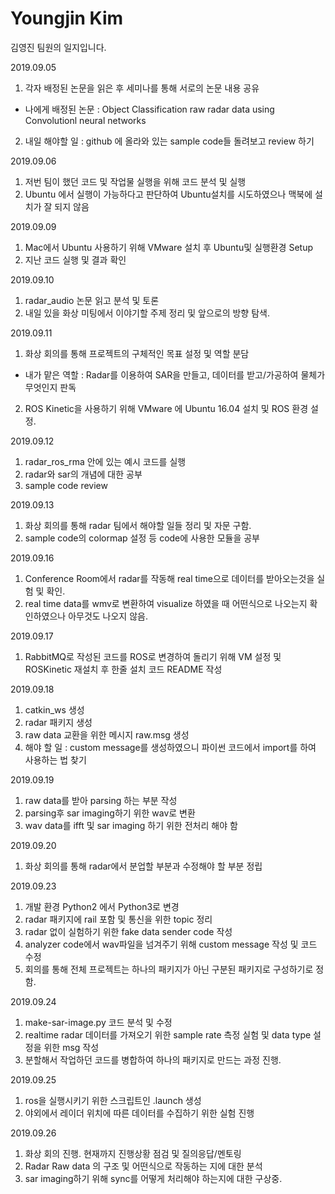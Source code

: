 Youngjin Kim
==================
김영진 팀원의 일지입니다.

2019.09.05
1. 각자 배정된 논문을 읽은 후 세미나를 통해 서로의 논문 내용 공유
- 나에게 배정된 논문 : Object Classification raw radar data using Convolutionl neural networks
2. 내일 해야할 일 : github 에 올라와 있는 sample code들 돌려보고 review 하기

2019.09.06
1. 저번 팀이 했던 코드 및 작업물 실행을 위해 코드 분석 및 실행
2. Ubuntu 에서 실행이 가능하다고 판단하여 Ubuntu설치를 시도하였으나 맥북에 설치가 잘 되지 않음

2019.09.09
1. Mac에서 Ubuntu 사용하기 위해 VMware 설치 후 Ubuntu및 실행환경 Setup
2. 지난 코드 실행 및 결과 확인

2019.09.10
1. radar_audio 논문 읽고 분석 및 토론
2. 내일 있을 화상 미팅에서 이야기할 주제 정리 및 앞으로의 방향 탐색.

2019.09.11
1. 화상 회의를 통해 프로젝트의 구체적인 목표 설정 및 역할 분담
- 내가 맡은 역할 : Radar를 이용하여 SAR을 만들고, 데이터를 받고/가공하여 물체가 무엇인지 판독
2. ROS Kinetic을 사용하기 위해 VMware 에 Ubuntu 16.04 설치 및 ROS 환경 설정.

2019.09.12
1. radar_ros_rma 안에 있는 예시 코드를 실행
2. radar와 sar의 개념에 대한 공부
3. sample code review

2019.09.13
1. 화상 회의를 통해 radar 팀에서 해야할 일들 정리 및 자문 구함.
2. sample code의 colormap 설정 등 code에 사용한 모듈을 공부

2019.09.16
1. Conference Room에서 radar를 작동해 real time으로 데이터를 받아오는것을 실험 및 확인.
2. real time data를 wmv로 변환하여 visualize 하였을 때 어떤식으로 나오는지 확인하였으나 아무것도 나오지 않음.

2019.09.17
1. RabbitMQ로 작성된 코드를 ROS로 변경하여 돌리기 위해 VM 설정 및 ROSKinetic 재설치 후 한줄 설치 코드 README 작성

2019.09.18
1. catkin_ws 생성
2. radar 패키지 생성
3. raw data 교환을 위한 메시지 raw.msg 생성
4. 해야 할 일 : custom message를 생성하였으니 파이썬 코드에서 import를 하여 사용하는 법 찾기

2019.09.19
1. raw data를 받아 parsing 하는 부분 작성
2. parsing후 sar imaging하기 위한 wav로 변환
3. wav data를 ifft 및 sar imaging 하기 위한 전처리 해야 함 

2019.09.20
1. 화상 회의를 통해 radar에서 분업할 부분과 수정해야 할 부분 정립

2019.09.23
1. 개발 환경 Python2 에서 Python3로 변경
2. radar 패키지에 rail 포함 및 통신을 위한 topic 정리
3. radar 없이 실험하기 위한 fake data sender code 작성
4. analyzer code에서 wav파일을 넘겨주기 위해 custom message 작성 및 코드 수정
5. 회의를 통해 전체 프로젝트는 하나의 패키지가 아닌 구분된 패키지로 구성하기로 정함.

2019.09.24
1. make-sar-image.py 코드 분석 및 수정
2. realtime radar 데이터를 가져오기 위한 sample rate 측정 실험 및 data type 설정을 위한 msg 작성
3. 분할해서 작업하던 코드를 병합하여 하나의 패키지로 만드는 과정 진행.

2019.09.25
1. ros을 실행시키기 위한 스크립트인 .launch 생성
2. 야외에서 레이더 위치에 따른 데이터를 수집하기 위한 실험 진행

2019.09.26
1. 화상 회의 진행. 현재까지 진행상황 점검 및 질의응답/멘토링
2. Radar Raw data 의 구조 및 어떤식으로 작동하는 지에 대한 분석
3. sar imaging하기 위해 sync를 어떻게 처리해야 하는지에 대한 구상중.
